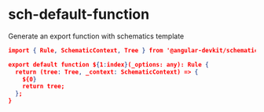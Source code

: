 # sch-default-function

Generate an export function with schematics template

```json
import { Rule, SchematicContext, Tree } from '@angular-devkit/schematics';

export default function ${1:index}(_options: any): Rule {
  return (tree: Tree, _context: SchematicContext) => {
    ${0}
    return tree;
  };
}
```
